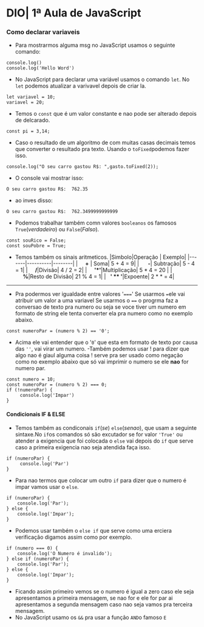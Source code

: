 # DIO| 1ª Aula de JavaScript
### Como declarar variaveis
- Para mostrarmos alguma msg no JavaScript usamos o seguinte comando:
```
console.log()
console.log('Hello Word')
```
- No JavaScript para declarar uma variável usamos o comando `let`. No `let` podemos atualizar a varivavel depois de criar la.
```
let variavel = 10;
variavel = 20;
``` 
- Temos o `const` que é um valor constante e nao pode ser alterado depois de delcarado.
```
const pi = 3,14;
```
- Caso o resultado de um algoritmo de com muitas casas decimais temos que converter o resultado pra texto.
Usando o `toFixed`podemos fazer isso.
```
console.log("O seu carro gastou R$: ",gasto.toFixed(2));
```
- O console vai mostrar isso:
```
O seu carro gastou R$:  762.35
```
- ao inves disso:
```
O seu carro gastou R$:  762.3499999999999
```
- Podemos trabalhar também comn valores `booleanos` os famosos `True`(_verdadeiro_)
ou `False`(_Falso_).
```
const souRico = False;
const souPobre = True;
```
- Temos também os sinais aritmeticos.
|Simbolo|Operação  | Exemplo|
|-------|----------|--------|
|     **+** | Soma| 5 + 4 = 9|
|      **-**| Subtração| 5 - 4 = 1|
|     **/**|Divisão|  4 / 2 = 2|
|     **'*'**|Multiplicação| 5 * 4 = 20 |
|      **%**|Resto de Divisão| 21 % 4 = 1|
|   **' ** '**|Expoente| 2 * * = 4|

---
- Pra podermos ver igualdade entre valores '`===`'
Se usarmos `=`ele vai atribuir um valor a uma variavel 
Se usarmos o `==` o progrma faz a conversao de texto pra numero ou seja se voce tiver um numero em formato de string ele tenta converter ela pra numero como no exemplo abaixo.
```
const numeroPar = (numero % 2) == '0';
```
- Acima ele vai entender que o '`0`' que esta em formato de texto por causa das `''`, vai virar um numero.
-Também podemos usar ! para dizer que algo nao é giaul alguma coisa ! serve pra ser usado como negação como no exemplo abaixo que só vai imprimir o numero se ele **nao** for numero par.
```
const numero = 10;
const numeroPar = (numero % 2) === 0;
if (!numeroPar) {
     console.log('Impar')
}
```


#### Condicionais IF & ELSE
- Temos também as condiconais `if`(_se_) `else`(_senao_), que usam a seguinte sintaxe.No `if`os comandos só são excutador se for valor `'True'` ou atender a exigencia que foi colocada o `else` vai depois do `if` que serve caso a primeira exigencia nao seja atendida faça isso.
```
if (numeroPar) {
     console.log('Par')
}
```
- Para nao termos que colocar um outro `if` para dizer que o numero é impar vamos usar o `else`.
```
if (numeroPar) {
    console.log('Par');
} else {
    console.log('Impar');
}
```
- Podemos usar também o `else if` que serve como uma erciera verificação digamos assim como por exemplo.
```
if (numero === 0) {
    console.log('O Numero é invalido');
} else if (numeroPar) {
    console.log('Par');
} else {
    console.log('Impar');
}
```
- Ficando assim primeiro vemos se o numero é igual a zero caso ele seja apresentamos a primeira mensagem, se nao for e ele for par ai apresentamos a segunda mensagem caso nao seja vamos pra terceira mensagem.
 - No JavaScript usamo os `&&` pra usar a função `AND`o famoso `E` 



